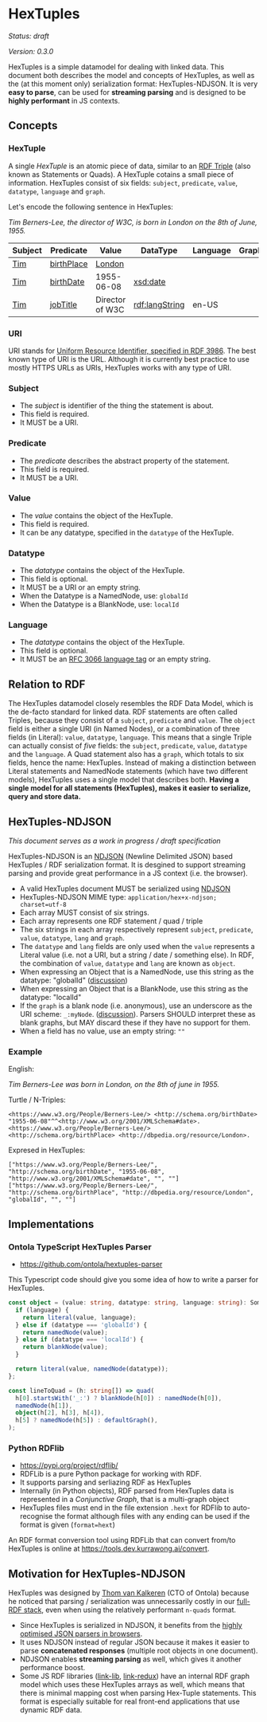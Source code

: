 # HexTuples

_Status: draft_

_Version: 0.3.0_

HexTuples is a simple datamodel for dealing with linked data.
This document both describes the model and concepts of HexTuples, as well as the (at this moment only) serialization format: HexTuples-NDJSON.
It is very **easy to parse**, can be used for **streaming parsing** and is designed to be **highly performant** in JS contexts. 

## Concepts

### HexTuple

A single _HexTuple_ is an atomic piece of data, similar to an [RDF Triple](https://www.w3.org/TR/rdf-concepts/#section-triples) (also known as Statements or Quads).
A HexTuple cotains a small piece of information. 
HexTuples consist of six fields: `subject`, `predicate`, `value`, `datatype`, `language` and `graph`.

Let's encode the following sentence in HexTuples:

_Tim Berners-Lee, the director of W3C, is born in London on the 8th of June, 1955._

| Subject    | Predicate     | Value | DataType | Language | Graph |
|---------|----------------|------------|-----|-----|----|
| [Tim](https://www.w3.org/People/Berners-Lee/)     |[birthPlace](http://schema.org/birthPlace) | [London](http://dbpedia.org/resource/London)     | | |
| [Tim](https://www.w3.org/People/Berners-Lee/)     |[birthDate](http://schema.org/birthDate) | 1955-06-08     | [xsd:date](http://www.w3.org/2001/XMLSchema#date) | | 
| [Tim](https://www.w3.org/People/Berners-Lee/)     |[jobTitle](http://schema.org/jobTitle) | Director of W3C  | [rdf:langString](http://www.w3.org/2000/01/rdf-schema#langString) | en-US | 

### URI

URI stands for [Uniform Resource Identifier, specified in RDF 3986](https://tools.ietf.org/html/rfc3986).
The best known type of URI is the URL.
Although it is currently best practice to use mostly HTTPS URLs as URIs, HexTuples works with any type of URI.

### Subject

- The _subject_ is identifier of the thing the statement is about.
- This field is required.
- It MUST be a URI.

### Predicate

- The _predicate_ describes the abstract property of the statement.
- This field is required.
- It MUST be a URI.

### Value

- The _value_ contains the object of the HexTuple.
- This field is required.
- It can be any datatype, specified in the `datatype` of the HexTuple.

### Datatype

- The _datatype_ contains the object of the HexTuple.
- This field is optional.
- It MUST be a URI or an empty string.
- When the Datatype is a NamedNode, use: `globalId`
- When the Datatype is a BlankNode, use: `localId`

### Language

- The _datatype_ contains the object of the HexTuple.
- This field is optional.
- It MUST be an [RFC 3066 language tag](https://tools.ietf.org/html/rfc3066) or an empty string.

## Relation to RDF

The HexTuples datamodel closely resembles the RDF Data Model, which is the de-facto standard for linked data.
RDF statements are often called Triples, because they consist of a `subject`, `predicate` and `value`.
The `object` field is either a single URI (in Named Nodes), or a combination of three fields (in Literal): `value`, `datatype`, `language`.
This means that a single Triple can actually consist of _five_ fields: the `subject`, `predicate`, `value`, `datatype` and the `language`. 
A Quad statement also has a `graph`, which totals to six fields, hence the name: HexTuples.
Instead of making a distinction between Literal statements and NamedNode statements (which have two different models), HexTuples uses a single model that describes both.
**Having a single model for all statements (HexTuples), makes it easier to serialize, query and store data.**

## HexTuples-NDJSON

_This document serves as a work in progress / draft specification_

HexTuples-NDJSON is an [NDJSON](http://ndjson.org/) (Newline Delimited JSON) based HexTuples / RDF serialization format.
It is desgined to support streaming parsing and provide great performance in a JS context (i.e. the browser).

- A valid HexTuples document MUST be serialized using [NDJSON](http://ndjson.org/)
- HexTuples-NDJSON MIME type: `application/hex+x-ndjson; charset=utf-8`
- Each array MUST consist of six strings.
- Each array represents one RDF statement / quad / triple
- The six strings in each array respectively represent  `subject`, `predicate`, `value`, `datatype`, `lang` and `graph`.
- The `datatype` and `lang` fields are only used when the `value` represents a Literal value (i.e. not a URI, but a string / date / something else). In RDF, the combination of `value`, `datatype` and `lang` are known as `object`.
- When expressing an Object that is a NamedNode, use this string as the datatype: "globalId" ([discussion](https://github.com/ontola/hextuples/issues/1))
- When expressing an Object that is a BlankNode, use this string as the datatype: "localId"
- If the `graph` is a blank node (i.e. anonymous), use an underscore as the URI scheme: `_:myNode`. ([discussion](https://github.com/ontola/hextuples/issues/2)). Parsers SHOULD interpret these as blank graphs, but MAY discard these if they have no support for them.
- When a field has no value, use an empty string: `""`

### Example

English:

_Tim Berners-Lee was born in London, on the 8th of june in 1955._

Turtle / N-Triples:

```n-triples
<https://www.w3.org/People/Berners-Lee/> <http://schema.org/birthDate> "1955-06-08"^^<http://www.w3.org/2001/XMLSchema#date>.
<https://www.w3.org/People/Berners-Lee/> <http://schema.org/birthPlace> <http://dbpedia.org/resource/London>.
```

Expresed in HexTuples:

```ndjson
["https://www.w3.org/People/Berners-Lee/", "http://schema.org/birthDate", "1955-06-08", "http://www.w3.org/2001/XMLSchema#date", "", ""]
["https://www.w3.org/People/Berners-Lee/", "http://schema.org/birthPlace", "http://dbpedia.org/resource/London", "globalId", "", ""]
```

## Implementations

### Ontola TypeScript HexTuples Parser

* <https://github.com/ontola/hextuples-parser>

This Typescript code should give you some idea of how to write a parser for HexTuples.

```ts
const object = (value: string, datatype: string, language: string): SomeTerm => {
  if (language) {
    return literal(value, language);
  } else if (datatype === 'globalId') {
    return namedNode(value);
  } else if (datatype === 'localId') {
    return blankNode(value);
  }

  return literal(value, namedNode(datatype));
};

const lineToQuad = (h: string[]) => quad(
  h[0].startsWith('_:') ? blankNode(h[0]) : namedNode(h[0]),
  namedNode(h[1]),
  object(h[2], h[3], h[4]),
  h[5] ? namedNode(h[5]) : defaultGraph(),
);
```

### Python RDFlib

* <https://pypi.org/project/rdflib/>
* RDFLib is a pure Python package for working with RDF. 
* It supports parsing and serliazing RDF as HexTuples
* Internally (in Python objects), RDF parsed from HexTuples data is represented in a _Conjunctive Graph_, that is a multi-graph object
* HexTuples files must end in the file extension `.hext` for RDFlib to auto-recognise the format although files with any ending can be used if the format is given (`format=hext`)

An RDF format conversion tool using RDFLib that can convert from/to HexTuples is online at <https://tools.dev.kurrawong.ai/convert>.

## Motivation for HexTuples-NDJSON

HexTuples was designed by [Thom van Kalkeren](https://github.com/fletcher91/) (CTO of Ontola) because he noticed that parsing / serialization was unnecessarily costly in our [full-RDF stack](https://ontola.io/blog/full-stack-linked-data/), even when using the relatively performant `n-quads` format.

- Since HexTuples is serialized in NDJSON, it benefits from the [highly optimised JSON parsers in browsers](https://v8.dev/blog/cost-of-javascript-2019#json).
- It uses NDJSON instead of regular JSON because it makes it easier to parse **concatenated responses** (multiple root objects in one document).
- NDJSON enables **streaming parsing** as well, which gives it another performance boost.
- Some JS RDF libraries ([link-lib](https://github.com/fletcher91/link-lib/), [link-redux](https://github.com/fletcher91/link-redux/)) have an internal RDF graph model which uses these HexTuples arrays as well, which means that there is minimal mapping cost when parsing Hex-Tuple statements.
This format is especially suitable for real front-end applications that use dynamic RDF data.
